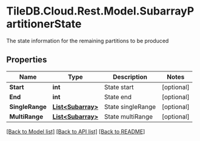 # TileDB.Cloud.Rest.Model.SubarrayPartitionerState
The state information for the remaining partitions to be produced

## Properties

Name | Type | Description | Notes
------------ | ------------- | ------------- | -------------
**Start** | **int** | State start | [optional] 
**End** | **int** | State end | [optional] 
**SingleRange** | [**List&lt;Subarray&gt;**](Subarray.md) | State singleRange | [optional] 
**MultiRange** | [**List&lt;Subarray&gt;**](Subarray.md) | State multiRange | [optional] 

[[Back to Model list]](../README.md#documentation-for-models) [[Back to API list]](../README.md#documentation-for-api-endpoints) [[Back to README]](../README.md)

